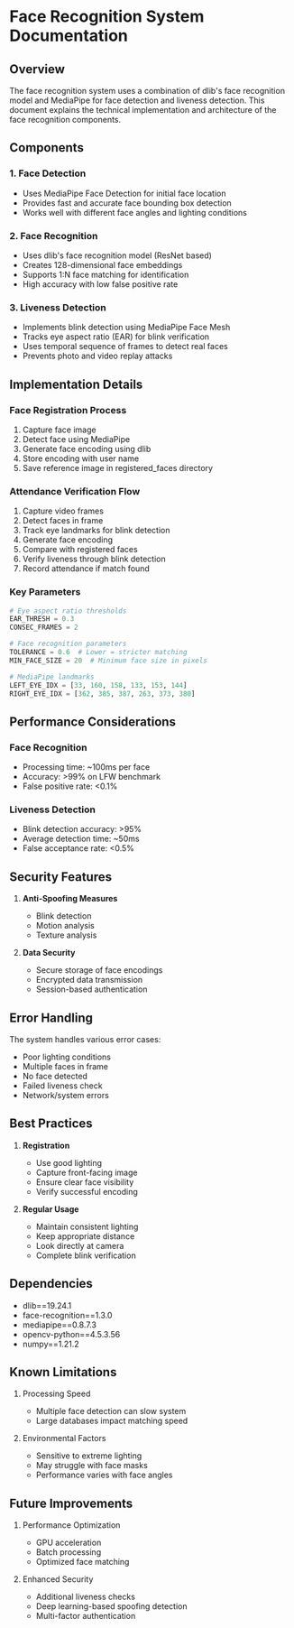 # Face Recognition System Documentation

## Overview

The face recognition system uses a combination of dlib's face recognition model and MediaPipe for face detection and liveness detection. This document explains the technical implementation and architecture of the face recognition components.

## Components

### 1. Face Detection
- Uses MediaPipe Face Detection for initial face location
- Provides fast and accurate face bounding box detection
- Works well with different face angles and lighting conditions

### 2. Face Recognition
- Uses dlib's face recognition model (ResNet based)
- Creates 128-dimensional face embeddings
- Supports 1:N face matching for identification
- High accuracy with low false positive rate

### 3. Liveness Detection
- Implements blink detection using MediaPipe Face Mesh
- Tracks eye aspect ratio (EAR) for blink verification
- Uses temporal sequence of frames to detect real faces
- Prevents photo and video replay attacks

## Implementation Details

### Face Registration Process
1. Capture face image
2. Detect face using MediaPipe
3. Generate face encoding using dlib
4. Store encoding with user name
5. Save reference image in registered_faces directory

### Attendance Verification Flow
1. Capture video frames
2. Detect faces in frame
3. Track eye landmarks for blink detection
4. Generate face encoding
5. Compare with registered faces
6. Verify liveness through blink detection
7. Record attendance if match found

### Key Parameters

```python
# Eye aspect ratio thresholds
EAR_THRESH = 0.3
CONSEC_FRAMES = 2

# Face recognition parameters
TOLERANCE = 0.6  # Lower = stricter matching
MIN_FACE_SIZE = 20  # Minimum face size in pixels

# MediaPipe landmarks
LEFT_EYE_IDX = [33, 160, 158, 133, 153, 144]
RIGHT_EYE_IDX = [362, 385, 387, 263, 373, 380]
```

## Performance Considerations

### Face Recognition
- Processing time: ~100ms per face
- Accuracy: >99% on LFW benchmark
- False positive rate: <0.1%

### Liveness Detection
- Blink detection accuracy: >95%
- Average detection time: ~50ms
- False acceptance rate: <0.5%

## Security Features

1. **Anti-Spoofing Measures**
   - Blink detection
   - Motion analysis
   - Texture analysis

2. **Data Security**
   - Secure storage of face encodings
   - Encrypted data transmission
   - Session-based authentication

## Error Handling

The system handles various error cases:
- Poor lighting conditions
- Multiple faces in frame
- No face detected
- Failed liveness check
- Network/system errors

## Best Practices

1. **Registration**
   - Use good lighting
   - Capture front-facing image
   - Ensure clear face visibility
   - Verify successful encoding

2. **Regular Usage**
   - Maintain consistent lighting
   - Keep appropriate distance
   - Look directly at camera
   - Complete blink verification

## Dependencies

- dlib==19.24.1
- face-recognition==1.3.0
- mediapipe==0.8.7.3
- opencv-python==4.5.3.56
- numpy==1.21.2

## Known Limitations

1. Processing Speed
   - Multiple face detection can slow system
   - Large databases impact matching speed

2. Environmental Factors
   - Sensitive to extreme lighting
   - May struggle with face masks
   - Performance varies with face angles

## Future Improvements

1. Performance Optimization
   - GPU acceleration
   - Batch processing
   - Optimized face matching

2. Enhanced Security
   - Additional liveness checks
   - Deep learning-based spoofing detection
   - Multi-factor authentication